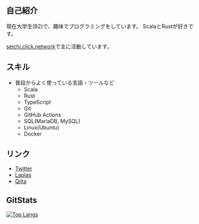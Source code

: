 自己紹介
--
現在大学生(B2)で、趣味でプログラミングをしています。
ScalaとRustが好きです。

[seichi.click.network](https://github.com/GiganticMinecraft)で主に活動しています。

スキル
--
- 普段からよく使っている言語・ツールなど
  - Scala
  - Rust
  - TypeScript
  - Git
  - GitHub Actions
  - SQL(MariaDB, MySQL)
  - Linux(Ubuntu)
  - Docker
  
リンク
--
- [Twitter](https://twitter.com/rito_528)
- [Laplas](https://lapras.com/public/3ZPOMK5)
- [Qiita](https://qiita.com/rito528)

GitStats
--
[![Top Langs](https://github-readme-stats.vercel.app/api?username=rito528&count_private=true&show_icons=true
)](https://github.com/anuraghazra/github-readme-stats)
